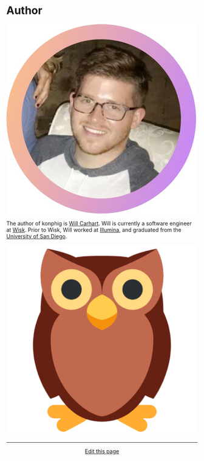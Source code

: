 # Author

![Will Carhart](/_media/author.jpg ':size=200')

The author of konphig is [Will Carhart](https://www.willcarh.art). Will is currently a software engineer at [Wisk](https://wisk.aero). Prior to Wisk, Will worked at [Illumina](https://www.illumina.com), and graduated from the [University of San Diego](https://sandiego.edu).

<div>
	<a class="author-icon" href="https://github.com/wcarhart" target="_blank"><i class="fab fa-github" data-fa-transform="up-4"></i></a>
	<a href="https://www.willcarh.art" target="_blank"><img id="willcarhart-icon" src="_media/willcarhart.png" alt="willcarh.art icon"></a>
	<a class="author-icon" href="https://linkedin.com/in/willcarhart" target="_blank"><i class="fab fa-linkedin" data-fa-transform="up-3"></i></a>
</div>

<hr>
<div style="text-align:center">
	<a class="edit-link" href="https://github.com/wcarhart/docs/blob/master/docs/chiller/about.md" target="_blank"><i class="fas fa-edit"></i> Edit this page</a>
</div>